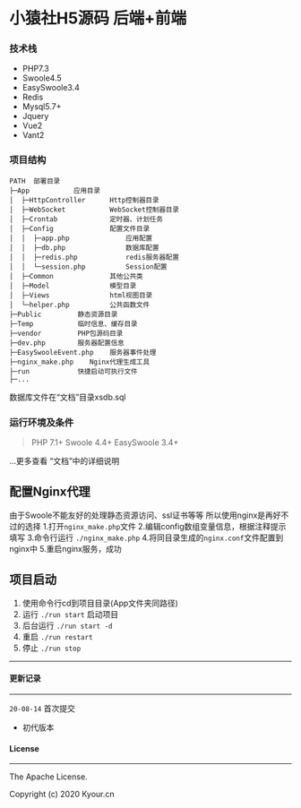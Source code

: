 # 小猿社H5源码 后端+前端

### 技术栈

- PHP7.3
- Swoole4.5
- EasySwoole3.4
- Redis
- Mysql5.7+
- Jquery
- Vue2
- Vant2


### 项目结构
```
PATH  部署目录
├─App           应用目录
│  ├─HttpController      Http控制器目录
│  ├─WebSocket           WebSocket控制器目录
│  ├─Crontab             定时器、计划任务
│  ├─Config              配置文件目录
│  │  ├─app.php              应用配置
│  │  ├─db.php               数据库配置
│  │  ├─redis.php            redis服务器配置
│  │  └─session.php          Session配置
│  ├─Common              其他公共类
│  ├─Model               模型目录
│  ├─Views               html视图目录
│  └─helper.php          公共函数文件
├─Public         静态资源目录
├─Temp           临时信息、缓存目录
├─vendor         PHP包源码目录
├─dev.php        服务器配置信息
├─EasySwooleEvent.php    服务器事件处理
├─nginx_make.php    Nginx代理生成工具
├─run            快捷启动可执行文件
├─...

```

数据库文件在“文档”目录xsdb.sql

### 运行环境及条件
> PHP 7.1+
> Swoole 4.4+
> EasySwoole 3.4+

...更多查看 “文档”中的详细说明

## 配置Nginx代理
由于Swoole不能友好的处理静态资源访问、ssl证书等等
所以使用nginx是再好不过的选择
1.打开`nginx_make.php`文件
2.编辑config数组变量信息，根据注释提示填写
3.命令行运行 `./nginx_make.php`
4.将同目录生成的`nginx.conf`文件配置到nginx中
5.重启nginx服务，成功

## 项目启动

1. 使用命令行cd到项目目录(App文件夹同路径)
2. 运行 `./run start` 启动项目
3. 后台运行 `./run start -d`
4. 重启 `./run restart`
5. 停止 `./run stop`


--------

#### 更新记录
---
 `20-08-14` 首次提交
 - 初代版本

#### License
---
The Apache License.

Copyright (c) 2020 Kyour.cn
